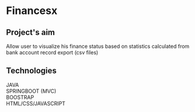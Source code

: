 # Financesx
## Project's aim
Allow user to visualize his finance status based on statistics calculated from bank account record export (csv files)
## Technologies
JAVA
<br/>SPRINGBOOT (MVC)
<br/>BOOSTRAP
<br/>HTML/CSS/JAVASCRIPT
